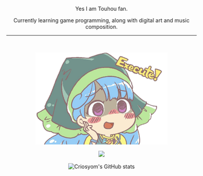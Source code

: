 <p align = "center">
    Yes I am Touhou fan.
</p>

<p align = "center">
    Currently learning game programming, along with digital art and music composition.
</p>

---

</br>

<p align = "center">
    <img style = "width: 25em;" src = "OhExecute.png">
</p>

<div align = "center">

<p>

![](https://komarev.com/ghpvc/?username=Criosyom&color=FF0000&label=NUMBER+OF+MORTALS+THAT+HAD+LAID+THEIR+EYES+ON+MY+DOMAIN:&style=flat)

</p>

</div>





<div align = "center">

<p>

![Criosyom's GitHub stats](https://github-readme-stats.vercel.app/api?username=Criosyom&show_icons=true&theme=radical)

</p>

</div>